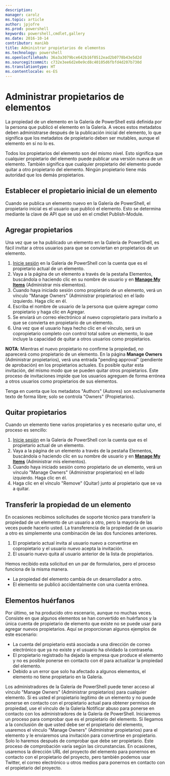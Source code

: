```yaml
---
description: 
manager: carolz
ms.topic: article
author: jpjofre
ms.prod: powershell
keywords: powershell,cmdlet,gallery
ms.date: 2016-10-14
contributor: manikb
title: Administrar propietarios de elementos
ms.technology: powershell
ms.openlocfilehash: 36a3a3079bce642b16f0512ead2b0778b43e5d2d
ms.sourcegitcommit: c732e3ee6d2e0e9cd8c40105d6fbfd4d207b730d
ms.translationtype: HT
ms.contentlocale: es-ES
---
```

# <a name="managing-item-owners"></a>Administrar propietarios de elementos

La propiedad de un elemento en la Galería de PowerShell está definida por la persona que publicó el elemento en la Galería.
A veces estos metadatos deben administrarse después de la publicación inicial del elemento, lo que significa que los metadatos de propietario deben ser mutables, aunque el elemento en sí no lo es.

Todos los propietarios del elemento son del mismo nivel. Esto significa que cualquier propietario del elemento puede publicar una versión nueva de un elemento. También significa que cualquier propietario del elemento puede quitar a otro propietario del elemento. Ningún propietario tiene más autoridad que los demás propietarios.  

## <a name="setting-an-items-initial-owner"></a>Establecer el propietario inicial de un elemento 

Cuando se publica un elemento nuevo en la Galería de PowerShell, el propietario inicial es el usuario que publicó el elemento. Esto se determina mediante la clave de API que se usó en el cmdlet Publish-Module.

## <a name="adding-owners"></a>Agregar propietarios

Una vez que se ha publicado un elemento en la Galería de PowerShell, es fácil invitar a otros usuarios para que se conviertan en propietarios de un elemento.

1. [Inicie sesión](https://powershellgallery.com/users/account/LogOn) en la Galería de PowerShell con la cuenta que es el propietario actual de un elemento.
2. Vaya a la página de un elemento a través de la pestaña Elementos, buscándola o haciendo clic en su nombre de usuario y en [**Manage My Items**](https://www.powershellgallery.com/account/Packages) (Administrar mis elementos).
3. Cuando haya iniciado sesión como propietario de un elemento, verá un vínculo "Manage Owners" (Administrar propietarios) en el lado izquierdo. Haga clic en él.
4. Escriba el nombre de usuario de la persona que quiere agregar como propietario y haga clic en Agregar.
5. Se enviará un correo electrónico al nuevo copropietario para invitarlo a que se convierta en propietario de un elemento.
6. Una vez que el usuario haya hecho clic en el vínculo, será un copropietario completo con control total sobre un elemento, lo que incluye la capacidad de quitar a otros usuarios como propietarios.

**NOTA**: Mientras el nuevo propietario no confirme la propiedad, *no* aparecerá como propietario de un elemento.
En la página **Manage Owners** (Administrar propietarios), verá una entrada "pending approval" (pendiente de aprobación) en los propietarios actuales.
Es posible quitar esta invitación, del mismo modo que se pueden quitar otros propietarios.
Este proceso de invitaciones impide que los usuarios agreguen de forma errónea a otros usuarios como propietarios de sus elementos.

Tenga en cuenta que los metadatos "Authors" (Autores) son exclusivamente texto de forma libre; solo se controla "Owners" (Propietarios).


## <a name="removing-owners"></a>Quitar propietarios
Cuando un elemento tiene varios propietarios y es necesario quitar uno, el proceso es sencillo:

1. [Inicie sesión](https://powershellgallery.com/users/account/LogOn) en la Galería de PowerShell con la cuenta que es el propietario actual de un elemento.
2. Vaya a la página de un elemento a través de la pestaña Elementos, buscándola o haciendo clic en su nombre de usuario y en [**Manage My Items**](https://www.powershellgallery.com/account/Packages) (Administrar mis elementos).
3. Cuando haya iniciado sesión como propietario de un elemento, verá un vínculo "Manage Owners" (Administrar propietarios) en el lado izquierdo. Haga clic en él.
4. Haga clic en el vínculo "Remove" (Quitar) junto al propietario que se va a quitar.



## <a name="transferring-item-ownership"></a>Transferir la propiedad de un elemento
En ocasiones recibimos solicitudes de soporte técnico para transferir la propiedad de un elemento de un usuario a otro, pero la mayoría de las veces puede hacerlo usted.
La transferencia de la propiedad de un usuario a otro es simplemente una combinación de las dos funciones anteriores.

1. El propietario actual invita al usuario nuevo a convertirse en copropietario y el usuario nuevo acepta la invitación.
2. El usuario nuevo quita al usuario anterior de la lista de propietarios.

Hemos recibido esta solicitud en un par de formularios, pero el proceso funciona de la misma manera.

* La propiedad del elemento cambia de un desarrollador a otro.
* El elemento se publicó accidentalmente con una cuenta errónea.


## <a name="orphaned-items"></a>Elementos huérfanos
Por último, se ha producido otro escenario, aunque no muchas veces.
Consiste en que algunos elementos se han convertido en huérfanos y la única cuenta de propietario de elemento que existe no se puede usar para agregar nuevos propietarios.
Aquí se proporcionan algunos ejemplos de este escenario:

* La cuenta del propietario está asociada a una dirección de correo electrónico que ya no existe y el usuario ha olvidado la contraseña.
* El propietario registrado ha dejado la empresa que produce el elemento y no es posible ponerse en contacto con él para actualizar la propiedad del elemento.
* Debido a un error que solo ha afectado a algunos elementos, el elemento no tiene propietario en la Galería.

Los administradores de la Galería de PowerShell puede tener acceso al vínculo "Manage Owners" (Administrar propietarios) para cualquier elemento.
Si es usted el propietario legítimo de un elemento y no puede ponerse en contacto con el propietario actual para obtener permisos de propiedad, use el vínculo de la Galería Notificar abuso para ponerse en contacto con los administradores de la Galería de PowerShell.
Iniciaremos un proceso para comprobar que es el propietario del elemento.
Si llegamos a la conclusión de que usted debe ser el propietario del elemento, usaremos el vínculo "Manage Owners" (Administrar propietarios) para el elemento y le enviaremos una invitación para convertirse en propietario.
Solo lo haremos después de comprobar que debe ser propietario. Este proceso de comprobación varía según las circunstancias.
En ocasiones, usaremos la dirección URL del proyecto del elemento para ponernos en contacto con el propietario del proyecto, pero también podemos usar Twitter, el correo electrónico u otros medios para ponernos en contacto con el propietario del proyecto.

